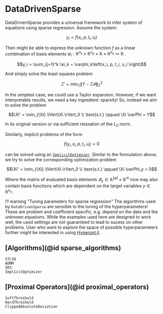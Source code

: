 # DataDrivenSparse

DataDrivenSparse provides a universal framework to infer system of equations using sparse regression. Assume the system:

```math
y_{i} = f(x_{i}, p, t_i, u_{i})
```

Then might be able to express the unknown function $f$ as a linear combination of basis elements $\varphi_i : \mathbb R^{n_x} \times \mathbb R^{n_p} \times \mathbb R \times \mathbb R^{n_u} \mapsto \mathbb R$ .

```math
y_i = \sum_{j=1}^k \xi_k ~ \varphi_k\left(x_i, p, t_i, u_i \right)
```

And simply solve the least squares problem

```math
\Xi' = \min_{\Xi} \lVert Y - \Xi \varPhi \rVert_2^2
```

In the simplest case, we could use a Taylor expansion. However, if we want interpretable results, we need a key ingredient: sparsity! So, instead we aim to solve the problem

```math
\Xi' = \min_{\Xi} \lVert\Xi \rVert_0 \\
\text{s.t.} \qquad \Xi \varPhi =  Y
```

In its original version or via sufficient relaxation of the $L_0$ norm. 

Similarly, implicit problems of the form 

```math
f(y_i, x_i, p, t_i, u_i) = 0
```

can be solved using an [`ImplicitOptimizer`](@ref). Similar to the formulation above, we try to solve the corresponding optimization problem

```math
\Xi' = \min_{\Xi} \lVert\Xi \rVert_0 \\
\text{s.t.} \qquad \Xi \varPhi_y =  0
```

Where the matrix of evaluated basis elements $\varPhi_y \in \mathbb R^{\lvert \varphi \rvert} \times \mathbb R^{m}$ now may also contain basis functions which are dependent on the target variables $y \in \mathbb R^{n_y}$.

!!! warning "Tuning parameters for sparse regression"
    The algorithms used by `DataDrivenSparse` are sensible to the tuning of the hyperparameters! These are problem and coefficient specific, e.g. depend on the data and the unknown equations. While the examples used here are designed to work well, the used settings are not guaranteed to lead to sucess on other problems. User who want to explore the space of possible hyperparameters further might be interested in using [Hyperopt.jl](https://github.com/baggepinnen/Hyperopt.jl).

## [Algorithms](@id sparse_algorithms)

```@docs
STLSQ
ADMM
SR3
ImplicitOptimizer
```

## [Proximal Operators](@id proximal_operators)

```@docs
SoftThreshold
HardThreshold
ClippedAbsoluteDeviation
```
